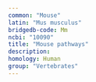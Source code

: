 ```yaml
---
common: "Mouse"
latin: "Mus musculus"
bridgedb-code: Mm
ncbi: "10090"
title: "Mouse pathways"
description:
homology: Human
group: "Vertebrates"
---
```

